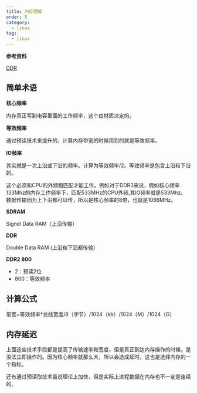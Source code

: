 ```yaml
---
title: 内存理解
order: 5
category:
  - linux
tag:
  - linux
---
```


**参考资料**

[DDR]


## 简单术语

**核心频率**

内存真正写到电容里面的工作频率，这个由材质决定的。

**等效频率**

通过预读技术来提升的，计算内存带宽的时候用到的就是等效频率。

**IO频率**

其实就是一次上沿或下沿的频率。计算为等效频率/2。等效频率是包含上沿和下沿的。

这个必须和CPU的外频相匹配才能工作。例如对于DDR3来说，假如核心频率133Mhz的内存工作频率下，匹配533MHz的CPU外频,其IO频率就是533Mhz。数据传输因为上下沿都可以传，所以是核心频率的8倍，也就是1066MHz。

**SDRAM**

Signel Data RAM（上沿传输）

**DDR**

Double Data RAM (上沿和下沿都传输)

**DDR2 800**

- 2：预读2位 
- 800：等效频率

## 计算公式

带宽=等效频率*总线宽度/8（字节）/1024（kb）/1024（M）/1024（G）


## 内存延迟

上面这些技术手段都是提高了传输速率和宽度，但是真正到达内存操作的时候，是没法立即操作的。因为核心频率就那么大，所以会造成延时。这也是选择内存的一个指标。

还有通过预读取技术虽说理论上加快，但是实际上进程数据在内存也不一定是连续的、

[DDR]: https://zhuanlan.zhihu.com/p/84194049
